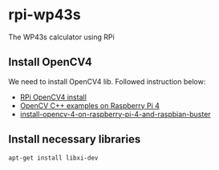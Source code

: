 # rpi-wp43s

The WP43s calculator using RPi

## Install OpenCV4

We need to install OpenCV4 lib. Followed instruction below:

- [RPi OpenCV4 install](https://solarianprogrammer.com/2018/12/18/cross-compile-opencv-raspberry-pi-raspbian/)
- [OpenCV C++ examples on Raspberry Pi 4](https://qengineering.eu/opencv-c-examples-on-raspberry-pi.html)
- [install-opencv-4-on-raspberry-pi-4-and-raspbian-buster](https://www.pyimagesearch.com/2019/09/16/install-opencv-4-on-raspberry-pi-4-and-raspbian-buster/)

## Install necessary libraries

```bash
apt-get install libxi-dev
```
